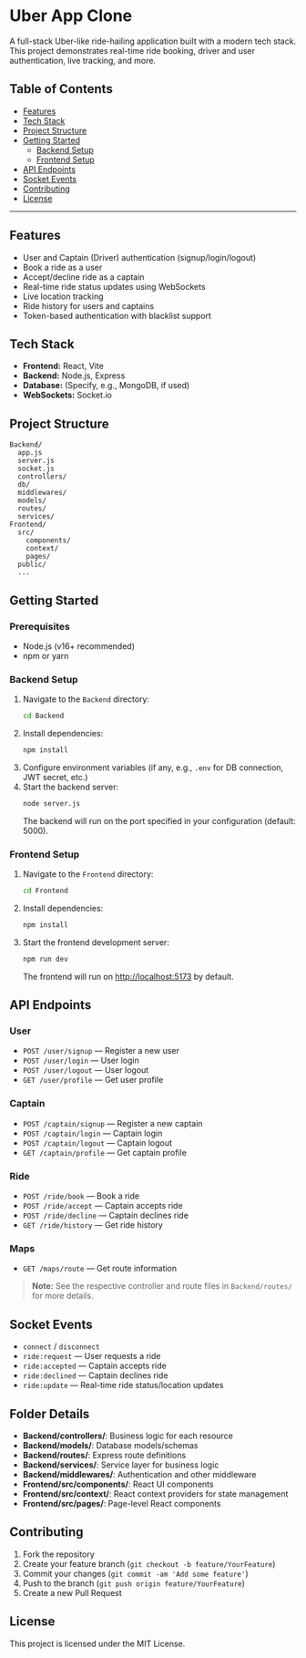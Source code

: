 # Uber App Clone

A full-stack Uber-like ride-hailing application built with a modern tech stack. This project demonstrates real-time ride booking, driver and user authentication, live tracking, and more.

## Table of Contents
- [Features](#features)
- [Tech Stack](#tech-stack)
- [Project Structure](#project-structure)
- [Getting Started](#getting-started)
  - [Backend Setup](#backend-setup)
  - [Frontend Setup](#frontend-setup)
- [API Endpoints](#api-endpoints)
- [Socket Events](#socket-events)
- [Contributing](#contributing)
- [License](#license)

---

## Features
- User and Captain (Driver) authentication (signup/login/logout)
- Book a ride as a user
- Accept/decline ride as a captain
- Real-time ride status updates using WebSockets
- Live location tracking
- Ride history for users and captains
- Token-based authentication with blacklist support

## Tech Stack
- **Frontend:** React, Vite
- **Backend:** Node.js, Express
- **Database:** (Specify, e.g., MongoDB, if used)
- **WebSockets:** Socket.io

## Project Structure
```
Backend/
  app.js
  server.js
  socket.js
  controllers/
  db/
  middlewares/
  models/
  routes/
  services/
Frontend/
  src/
    components/
    context/
    pages/
  public/
  ...
```

## Getting Started

### Prerequisites
- Node.js (v16+ recommended)
- npm or yarn

### Backend Setup
1. Navigate to the `Backend` directory:
   ```sh
   cd Backend
   ```
2. Install dependencies:
   ```sh
   npm install
   ```
3. Configure environment variables (if any, e.g., `.env` for DB connection, JWT secret, etc.)
4. Start the backend server:
   ```sh
   node server.js
   ```
   The backend will run on the port specified in your configuration (default: 5000).

### Frontend Setup
1. Navigate to the `Frontend` directory:
   ```sh
   cd Frontend
   ```
2. Install dependencies:
   ```sh
   npm install
   ```
3. Start the frontend development server:
   ```sh
   npm run dev
   ```
   The frontend will run on [http://localhost:5173](http://localhost:5173) by default.

## API Endpoints

### User
- `POST /user/signup` — Register a new user
- `POST /user/login` — User login
- `POST /user/logout` — User logout
- `GET /user/profile` — Get user profile

### Captain
- `POST /captain/signup` — Register a new captain
- `POST /captain/login` — Captain login
- `POST /captain/logout` — Captain logout
- `GET /captain/profile` — Get captain profile

### Ride
- `POST /ride/book` — Book a ride
- `POST /ride/accept` — Captain accepts ride
- `POST /ride/decline` — Captain declines ride
- `GET /ride/history` — Get ride history

### Maps
- `GET /maps/route` — Get route information

> **Note:** See the respective controller and route files in `Backend/routes/` for more details.

## Socket Events
- `connect` / `disconnect`
- `ride:request` — User requests a ride
- `ride:accepted` — Captain accepts ride
- `ride:declined` — Captain declines ride
- `ride:update` — Real-time ride status/location updates

## Folder Details
- **Backend/controllers/**: Business logic for each resource
- **Backend/models/**: Database models/schemas
- **Backend/routes/**: Express route definitions
- **Backend/services/**: Service layer for business logic
- **Backend/middlewares/**: Authentication and other middleware
- **Frontend/src/components/**: React UI components
- **Frontend/src/context/**: React context providers for state management
- **Frontend/src/pages/**: Page-level React components

## Contributing
1. Fork the repository
2. Create your feature branch (`git checkout -b feature/YourFeature`)
3. Commit your changes (`git commit -am 'Add some feature'`)
4. Push to the branch (`git push origin feature/YourFeature`)
5. Create a new Pull Request

## License
This project is licensed under the MIT License.
